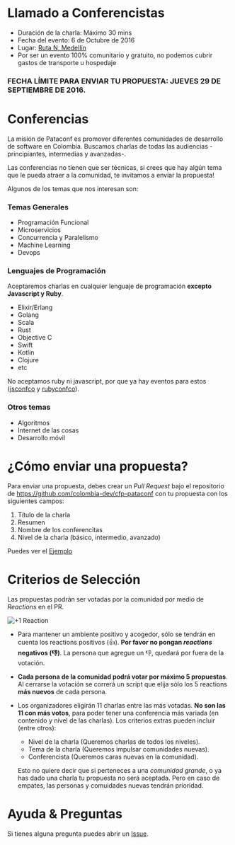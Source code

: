 # Llamado a Conferencistas

- Duración de la charla: Máximo 30 mins 
- Fecha del evento: 6 de Octubre de 2016
- Lugar: [Ruta N, Medellín][rutan]
- Por ser un evento 100% comunitario y gratuito, no podemos cubrir gastos de transporte u hospedaje

### FECHA LÍMITE PARA ENVIAR TU PROPUESTA: JUEVES 29 DE SEPTIEMBRE DE 2016.

# Conferencias

La misión de Pataconf es promover diferentes comunidades de desarrollo de software en Colombia. Buscamos
charlas de todas las audiencias -principiantes, intermedias y avanzadas-. 

Las conferencias no tienen que ser técnicas, si crees que hay algún tema que le pueda atraer a la comunidad,
te invitamos a enviar la propuesta!

Algunos de los temas que nos interesan son:

### Temas Generales

- Programación  Funcional
- Microservicios
- Concurrencia y Paralelismo
- Machine Learning
- Devops
  
### Lenguajes de Programación

Aceptaremos charlas en cualquier lenguaje de programación **excepto Javascript y Ruby**.

- Elixir/Erlang
- Golang
- Scala
- Rust
- Objective C
- Swift
- Kotlin
- Clojure
- etc


No aceptamos ruby ni javascript, por que ya hay eventos para estos ([jsconfco](https://jsconf.co) y [rubyconfco](http://rubyconf.co)).

### Otros temas 

- Algoritmos
- Internet de las cosas
- Desarrollo móvil


# ¿Cómo enviar una propuesta?

Para enviar una propuesta, debes crear un _Pull Request_ bajo el repositorio de https://github.com/colombia-dev/cfp-pataconf con tu propuesta con los siguientes campos:

  1. Título de la charla
  2. Resumen
  3. Nombre de los conferencitas
  4. Nivel de la charla (básico, intermedio, avanzado)

Puedes ver el [Ejemplo](propuestas/ejemplo.md)
  
# Criterios de Selección

Las propuestas podrán ser votadas por la comunidad por medio de _Reactions_ en el PR.

![+1 Reaction](https://d17oy1vhnax1f7.cloudfront.net/items/063u2y141A130f0h2G1o/Screen%20Recording%202016-09-20%20at%2008.53%20AM.gif)

* Para mantener un ambiente positivo y acogedor, sólo se tendrán en cuenta los reactions positivos (:+1:).
  **Por favor no pongan _reactions_ negativos (:-1:)**. La persona que agregue un :-1:, quedará por fuera de la votación.

* **Cada persona de la comunidad podrá votar por máximo 5 propuestas**.
  Al cerrarse la votación se correrá un script que elija sólo los 5 reactions **más nuevos** de cada persona.

* Los organizadores eligirán 11 charlas entre las más votadas.
  **No son las 11 con más votos**, para poder tener una conferencia más
  variada (en contenido y nivel de las charlas).  Los criterios extras pueden incluir (entre otros):

  * Nivel de la charla (Queremos charlas de todos los niveles).
  * Tema de la charla (Queremos impulsar comunidades nuevas).
  * Conferencista (Queremos caras nuevas en la comunidad).


  Esto no quiere decir que si perteneces a una _comunidad grande_, o ya has dado una charla tu propuesta no será aceptada. Pero en caso de empates, las personas y comuidades nuevas tendrán prioridad.


# Ayuda & Preguntas

Si tienes alguna pregunta puedes abrir un [Issue](https://github.com/colombia-dev/cfp-pataconf/issues/new).

[rutan]: https://goo.gl/maps/KncSpipcAcw
